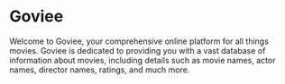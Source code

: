 # Goviee
Welcome to Goviee, your comprehensive online platform for all things movies. Goviee is dedicated to providing you with a vast database of information about movies, including details such as movie names, actor names, director names, ratings, and much more.
